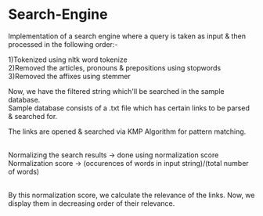 # Search-Engine
Implementation of a search engine where a query is taken as input & then processed in the following order:-

1)Tokenized using nltk word tokenize<br />
2)Removed the articles, pronouns & prepositions using stopwords<br />
3)Removed the affixes using stemmer<br />

Now, we have the filtered string which'll be searched in the sample database.<br />
Sample database consists of a .txt file which has certain links to be parsed & searched for.<br />

The links are opened & searched via KMP Algorithm for pattern matching.<br /><br />

Normalizing the search results -> done using normalization score<br />
Normalization score -> (occurences of words in input string)/(total number of words)<br /><br />

By this normalization score, we calculate the relevance of the links. Now, we display them in decreasing order of their relevance.
